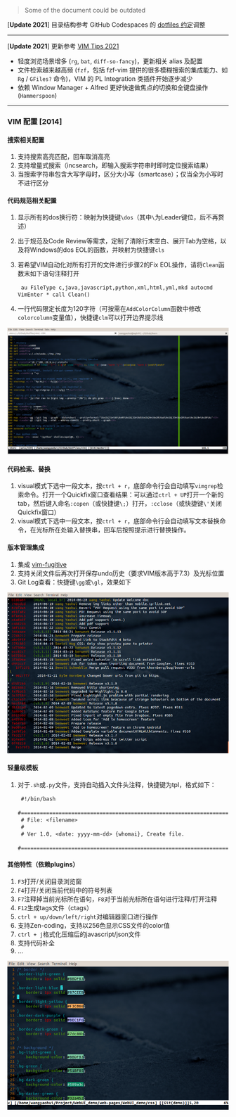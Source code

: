 > Some of the document could be outdated

[**Update 2021**] 目录结构参考 GitHub Codespaces 的 [dotfiles 约定](https://docs.github.com/en/codespaces/customizing-your-codespace/personalizing-codespaces-for-your-account#dotfiles)调整

----

[**Update 2021**] 更新参考 [VIM Tips 2021](https://wyh.life/article/2021/09/06/vim-2021)

- 轻度浏览场景增多 (`rg`, `bat`, `diff-so-fancy`)，更新相关 alias 及配置
- 文件检索越来越高频 (`fzf`，包括 fzf-vim 提供的很多模糊搜索的集成能力、如 `Rg` / `GFiles?` 命令)，VIM 的 PL Integration 类插件开始逐步减少
- 依赖 Window Manager + Alfred 更好快速做焦点的切换和全键盘操作 (`Hammerspoon`)

----

### VIM 配置 [2014]

#### 搜索相关配置

1. 支持搜索高亮匹配，回车取消高亮
2. 支持增量式搜索（incsearch，即输入搜索字符串时即时定位搜索结果）
3. 当搜索字符串包含大写字母时，区分大小写（smartcase）；仅当全为小写时不进行区分

#### 代码规范相关配置

1. 显示所有的dos换行符：映射为快捷键`\dos`（其中`\`为Leader键位，后不再赘述）
2. 出于规范及Code Review等需求，定制了清除行末空白、展开Tab为空格，以及将Windows的dos EOL的函数，并映射为快捷键`cls`
3. 若希望VIM自动化对所有打开的文件进行步骤2的Fix EOL操作，请将`Clean`函数末如下语句注释打开

        au FileType c,java,javascript,python,xml,html,yml,mkd autocmd VimEnter * call Clean()
4. 一行代码限定长度为120字符（可按需在`AddColorColumn`函数中修改`colorcolumn`变量值），快捷键`clm`可以打开边界提示线

<img src="/images/vim-column.png" alt="vim-column">

#### 代码检索、替换

1. visual模式下选中一段文本，按`ctrl + r`，底部命令行会自动填写`vimgrep`检索命令。打开一个Quickfix窗口查看结果：可以通过`ctrl + UP`打开一个新的tab，然后键入命名`:copen`（或快捷键`\;`）打开，`:cclose`（或快捷键`\'`关闭Quickfix窗口）
2. visual模式下选中一段文本，按`ctrl + r`，底部命令行会自动填写文本替换命令，在光标所在处输入替换串，回车后按照提示进行替换操作。

#### 版本管理集成

1. 集成 [vim-fugitive](https://github.com/tpope/vim-fugitive)
2. 支持关闭文件后再次打开保存undo历史（要求VIM版本高于7.3）及光标位置
3. Git Log查看：快捷键`\gg`或`\gl`，效果如下

<img src="/images/vim-log.png" alt="vim-log">

#### 轻量级模板

1. 对于`.sh`或`.py`文件，支持自动插入文件头注释，快捷键为tpl，格式如下：

        #!/bin/bash
        #===========================================================================
        # File: <filename>
        #
        # Ver 1.0, <date: yyyy-mm-dd> {whomai}, Create file.
        #===========================================================================

#### 其他特性（依赖plugins）

1. `F3`打开/关闭目录浏览窗
2. `F4`打开/关闭当前代码中的符号列表
3. `F7`注释掉当前光标所在语句，`F8`对于当前光标所在语句进行注释/打开注释
4. `F12`生成tags文件（ctags）
5. `ctrl + up/down/left/right`对编辑器窗口进行操作
6. 支持Zen-coding，支持以256色显示CSS文件的color值
7. `ctrl + j`格式化压缩后的javascript/json文件
8. 支持代码补全
9. ...

<img src="/images/vim-color.png" alt="vim-color">
